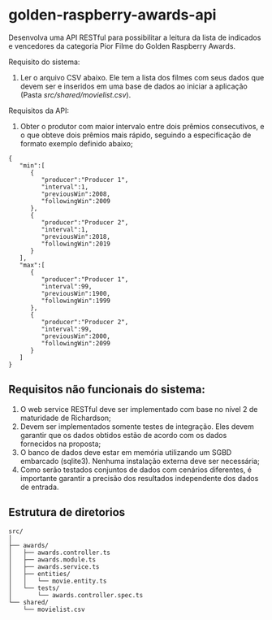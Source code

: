 # golden-raspberry-awards-api

Desenvolva uma API RESTful para possibilitar a leitura da lista de indicados e vencedores da categoria Pior Filme do Golden Raspberry Awards.

Requisito do sistema:
1. Ler o arquivo CSV abaixo. Ele tem a lista dos filmes com seus dados que devem ser e inseridos em uma base de dados ao iniciar a
aplicação (Pasta *src/shared/movielist.csv*).

Requisitos da API:
1. Obter o produtor com maior intervalo entre dois prêmios consecutivos, e o que obteve dois prêmios mais rápido, seguindo a especificação de formato exemplo definido abaixo;
```
{
   "min":[
      {
         "producer":"Producer 1",
         "interval":1,
         "previousWin":2008,
         "followingWin":2009
      },
      {
         "producer":"Producer 2",
         "interval":1,
         "previousWin":2018,
         "followingWin":2019
      }
   ],
   "max":[
      {
         "producer":"Producer 1",
         "interval":99,
         "previousWin":1900,
         "followingWin":1999
      },
      {
         "producer":"Producer 2",
         "interval":99,
         "previousWin":2000,
         "followingWin":2099
      }
   ]
}
```

## Requisitos não funcionais do sistema:
1. O web service RESTful deve ser implementado com base no nível 2 de maturidade de Richardson;
2. Devem ser implementados somente testes de integração. Eles devem garantir que os dados obtidos estão de acordo com os dados fornecidos na proposta;
3. O banco de dados deve estar em memória utilizando um SGBD embarcado (sqlite3). Nenhuma instalação externa deve ser necessária;
4. Como serão testados conjuntos de dados com cenários diferentes, é importante garantir a precisão dos resultados independente dos dados de entrada.

## Estrutura de diretorios
```arduino
src/
│
├── awards/
│   ├── awards.controller.ts
│   ├── awards.module.ts
│   ├── awards.service.ts
│   ├── entities/
│   │   └── movie.entity.ts
│   └── tests/
│       └── awards.controller.spec.ts
└── shared/
    └── movielist.csv
```

